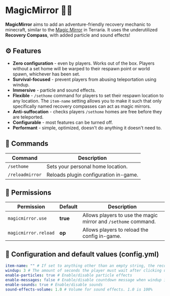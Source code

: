 # MagicMirror 🧭✨

**MagicMirror** aims to add an adventure-friendly recovery mechanic to minecraft, similar to the [Magic Mirror](https://terraria.fandom.com/wiki/Magic_Mirrors) in Terraria. It uses the underutilized **Recovery Compass**, with added particle and sound effects!

## ⚙️ Features
- **Zero configuration** - even by players. Works out of the box. Players without a set home will be warped to their respawn point or world spawn, whichever has been set.
- **Survival-focused** - prevent players from abusing teleportation using windup.
- **Immersive** - particle and sound effects.
- **Flexible** - `/sethome` command for players to set their respawn location to any location. The `item-name` setting allows you to make it such that only specifically named recovery compasses can act as magic mirrors.
- **Anti-suffocation** - checks players `/sethome` homes are free before they are teleported.
- **Configurable** - most features can be turned off.
- **Performant** - simple, optimized, doesn't do anything it doesn't need to.

## 🔧 Commands

| Command          | Description                              |
|------------------|------------------------------------------|
| `/sethome`       | Sets your personal home location.        |
| `/reloadmirror`  | Reloads plugin configuration in-game.    |

## 🔧 Permissions

| Permission             | Default    | Description                              |
|------------------------|------------|------------------------------------------|
| `magicmirror.use`      | **true**   | Allows players to use the magic mirror and `/sethome` command.        |
| `magicmirror.reload`   | **op**     | Allows players to reload the config in-game.    |


## 📝 Configuration and default values (config.yml)

```yaml
item-name: "" # If set to anything other than an empty string, the recovery compass must also be named this exact name in an anvil in order to be used.
windup: 3 # The amount of seconds the player must wait after clicking until the teleport happens. Setting this to 0 teleports the player instantly.
enable-particles: true # Enable/disable particle effects
enable-messages: false # Enable/disable countdown message when windup is ticking
enable-sounds: true # Enable/disable sounds
sound-effects-volume: 1.0 # Volume for sound effects. 1.0 is 100%
